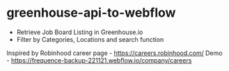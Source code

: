 # greenhouse-api-to-webflow
- Retrieve Job Board Listing in Greenhouse.io
- Filter by Categories, Locations and search function

Inspired by Robinhood career page - https://careers.robinhood.com/
Demo - https://frequence-backup-221121.webflow.io/company/careers

